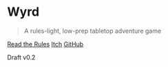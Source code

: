 # Wyrd

> A rules-light, low-prep tabletop adventure game

[Read the Rules](#wyrd)
[Itch](https://beardofprey.itch.io/wyrd-rpg)
[GitHub](https://github.com/wyrd-rpg/wyrd-rpg.github.io)

Draft v0.2
